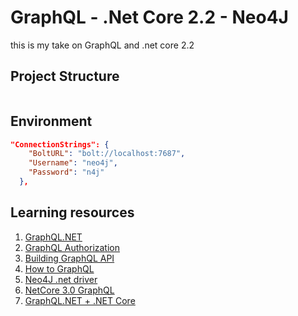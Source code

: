 # GraphQL - .Net Core 2.2 - Neo4J
this is my take on GraphQL and .net core 2.2

## Project Structure
```

```

## Environment
```json
"ConnectionStrings": {
    "BoltURL": "bolt://localhost:7687",
    "Username": "neo4j",
    "Password": "n4j"
  },

```

## Learning resources
1. [GraphQL.NET](https://graphql-dotnet.github.io/)
1. [GraphQL Authorization](https://github.com/graphql-dotnet/authorization)
1. [Building GraphQL API](https://fullstackmark.com/post/17/building-a-graphql-api-with-aspnet-core-2-and-entity-framework-core)
1. [How to GraphQL](https://www.howtographql.com/)
1. [Neo4J .net driver](https://neo4j.com/developer/dotnet/)
1. [NetCore 3.0 GraphQL](https://dev.to/dotnet/learn-how-you-can-use-graphql-in-net-core-and-c-4h96) 
1. [GraphQL.NET + .NET Core](https://code-maze.com/graphql-aspnetcore-basics/)